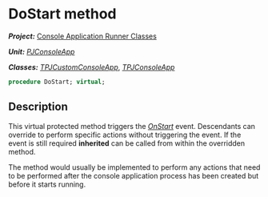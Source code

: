 # DoStart method

***Project:*** [Console Application Runner Classes](../API.md)

***Unit:*** [_PJConsoleApp_](./PJConsoleApp.md)

***Classes:*** [_TPJCustomConsoleApp_](./TPJCustomConsoleApp.md), [_TPJConsoleApp_](./TPJConsoleApp.md)

```pascal
procedure DoStart; virtual;
```

## Description

This virtual protected method triggers the [_OnStart_](./TPJCustomConsoleApp-OnStart.md) event. Descendants can override to perform specific actions without triggering the event. If the event is still required **inherited** can be called from within the overridden method.

The method would usually be implemented to perform any actions that need to be performed after the console application process has been created but before it starts running.

